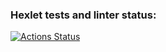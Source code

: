 ### Hexlet tests and linter status:
[![Actions Status](https://github.com/KoraDuba10/frontend-project-lvl1/workflows/hexlet-check/badge.svg)](https://github.com/KoraDuba10/frontend-project-lvl1/actions)